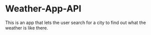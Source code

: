 # Weather-App-API
This is an app that lets the user search for a city to find out what the weather is like there.
